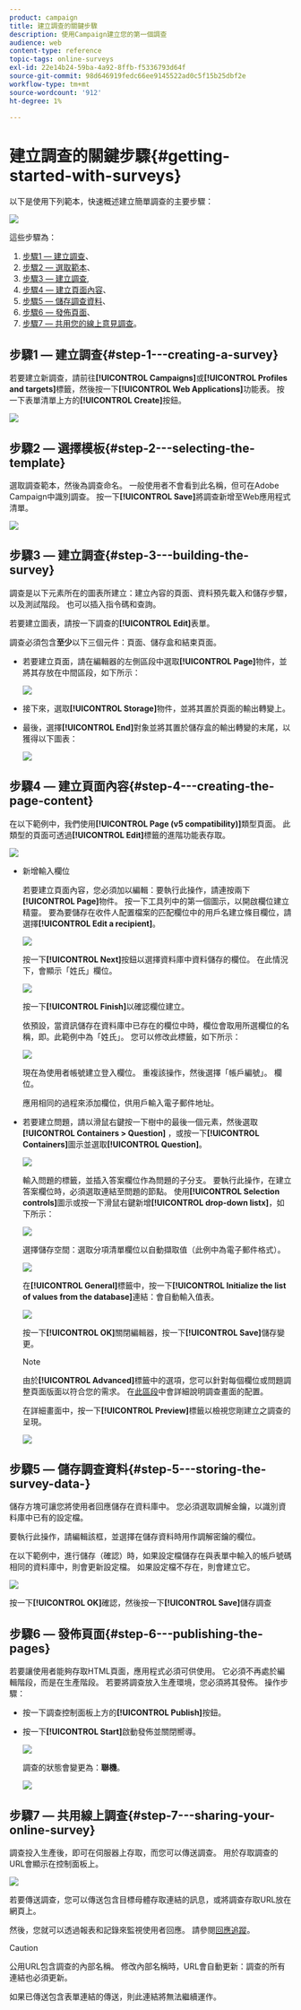 ```yaml
---
product: campaign
title: 建立調查的關鍵步驟
description: 使用Campaign建立您的第一個調查
audience: web
content-type: reference
topic-tags: online-surveys
exl-id: 22e14b24-59ba-4a92-8ffb-f5336793d64f
source-git-commit: 98d646919fedc66ee9145522ad0c5f15b25dbf2e
workflow-type: tm+mt
source-wordcount: '912'
ht-degree: 1%

---
```


# 建立調查的關鍵步驟{#getting-started-with-surveys}

以下是使用下列範本，快速概述建立簡單調查的主要步驟：

![](assets/s_ncs_admin_survey_result.png)

這些步驟為：

1. [步驟1 — 建立調查](#step-1---creating-a-survey)、
1. [步驟2 — 選取範本](#step-2---selecting-the-template)、
1. [步驟3 — 建立調查](#step-3---building-the-survey),
1. [步驟4 — 建立頁面內容](#step-4---creating-the-page-content)、
1. [步驟5 — 儲存調查資料](#step-5---storing-the-survey-data-)、
1. [步驟6 — 發佈頁面](#step-6---publishing-the-pages)、
1. [步驟7 — 共用您的線上意見調查](#step-7---sharing-your-online-survey)。

## 步驟1 — 建立調查{#step-1---creating-a-survey}

若要建立新調查，請前往&#x200B;**[!UICONTROL Campaigns]**&#x200B;或&#x200B;**[!UICONTROL Profiles and targets]**&#x200B;標籤，然後按一下&#x200B;**[!UICONTROL Web Applications]**&#x200B;功能表。 按一下表單清單上方的&#x200B;**[!UICONTROL Create]**&#x200B;按鈕。

![](assets/s_ncs_admin_survey_create.png)

## 步驟2 — 選擇模板{#step-2---selecting-the-template}

選取調查範本，然後為調查命名。 一般使用者不會看到此名稱，但可在Adobe Campaign中識別調查。 按一下&#x200B;**[!UICONTROL Save]**&#x200B;將調查新增至Web應用程式清單。

![](assets/s_ncs_admin_survey_wz_00.png)

## 步驟3 — 建立調查{#step-3---building-the-survey}

調查是以下元素所在的圖表所建立：建立內容的頁面、資料預先載入和儲存步驟，以及測試階段。 也可以插入指令碼和查詢。

若要建立圖表，請按一下調查的&#x200B;**[!UICONTROL Edit]**&#x200B;表單。

調查必須包含&#x200B;**至少**&#x200B;以下三個元件：頁面、儲存盒和結束頁面。

* 若要建立頁面，請在編輯器的左側區段中選取&#x200B;**[!UICONTROL Page]**&#x200B;物件，並將其存放在中間區段，如下所示：

   ![](assets/s_ncs_admin_survey_new_page.png)

* 接下來，選取&#x200B;**[!UICONTROL Storage]**&#x200B;物件，並將其置於頁面的輸出轉變上。
* 最後，選擇&#x200B;**[!UICONTROL End]**&#x200B;對象並將其置於儲存盒的輸出轉變的末尾，以獲得以下圖表：

   ![](assets/s_ncs_admin_survey_end.png)

## 步驟4 — 建立頁面內容{#step-4---creating-the-page-content}

在以下範例中，我們使用&#x200B;**[!UICONTROL Page (v5 compatibility)]**&#x200B;類型頁面。 此類型的頁面可透過&#x200B;**[!UICONTROL Edit]**&#x200B;標籤的進階功能表存取。

![](assets/s_ncs_admin_survey_pagev5.png)

* 新增輸入欄位

   若要建立頁面內容，您必須加以編輯：要執行此操作，請連按兩下&#x200B;**[!UICONTROL Page]**&#x200B;物件。 按一下工具列中的第一個圖示，以開啟欄位建立精靈。 要為要儲存在收件人配置檔案的匹配欄位中的用戶名建立條目欄位，請選擇&#x200B;**[!UICONTROL Edit a recipient]**。

   ![](assets/s_ncs_admin_survey_add_field_menu.png)

   按一下&#x200B;**[!UICONTROL Next]**&#x200B;按鈕以選擇資料庫中資料儲存的欄位。 在此情況下，會顯示「姓氏」欄位。

   ![](assets/s_ncs_admin_survey_choose_field.png)

   按一下&#x200B;**[!UICONTROL Finish]**&#x200B;以確認欄位建立。

   依預設，當資訊儲存在資料庫中已存在的欄位中時，欄位會取用所選欄位的名稱，即。此範例中為「姓氏」。 您可以修改此標籤，如下所示：

   ![](assets/s_ncs_admin_survey_change_label.png)

   現在為使用者帳號建立登入欄位。 重複該操作，然後選擇「帳戶編號」。 欄位。

   應用相同的過程來添加欄位，供用戶輸入電子郵件地址。

* 若要建立問題，請以滑鼠右鍵按一下樹中的最後一個元素，然後選取&#x200B;**[!UICONTROL Containers > Question]** ，或按一下&#x200B;**[!UICONTROL Containers]**&#x200B;圖示並選取&#x200B;**[!UICONTROL Question]**。

   ![](assets/s_ncs_admin_survey_add_qu.png)

   輸入問題的標籤，並插入答案欄位作為問題的子分支。 要執行此操作，在建立答案欄位時，必須選取連結至問題的節點。 使用&#x200B;**[!UICONTROL Selection controls]**&#x200B;圖示或按一下滑鼠右鍵新增&#x200B;**[!UICONTROL drop-down listx]**，如下所示：

   ![](assets/s_ncs_admin_survey_add_list.png)

   選擇儲存空間：選取分項清單欄位以自動擷取值（此例中為電子郵件格式）。

   ![](assets/s_ncs_admin_survey_add_itz_list.png)

   在&#x200B;**[!UICONTROL General]**&#x200B;標籤中，按一下&#x200B;**[!UICONTROL Initialize the list of values from the database]**&#x200B;連結：會自動輸入值表。

   ![](assets/s_ncs_admin_survey_add_value.png)

   按一下&#x200B;**[!UICONTROL OK]**&#x200B;關閉編輯器，按一下&#x200B;**[!UICONTROL Save]**&#x200B;儲存變更。

   >[!NOTE]
   >
   >由於&#x200B;**[!UICONTROL Advanced]**&#x200B;標籤中的選項，您可以針對每個欄位或問題調整頁面版面以符合您的需求。 在[此區段](../../web/using/about-web-forms.md)中會詳細說明調查畫面的配置。

   在詳細畫面中，按一下&#x200B;**[!UICONTROL Preview]**&#x200B;標籤以檢視您剛建立之調查的呈現。

   ![](assets/s_ncs_admin_survey_preview.png)

## 步驟5 — 儲存調查資料{#step-5---storing-the-survey-data-}

儲存方塊可讓您將使用者回應儲存在資料庫中。 您必須選取調解金鑰，以識別資料庫中已有的設定檔。

要執行此操作，請編輯該框，並選擇在儲存資料時用作調解密鑰的欄位。

在以下範例中，進行儲存（確認）時，如果設定檔儲存在與表單中輸入的帳戶號碼相同的資料庫中，則會更新設定檔。 如果設定檔不存在，則會建立它。

![](assets/s_ncs_admin_survey_save_edit.png)

按一下&#x200B;**[!UICONTROL OK]**&#x200B;確認，然後按一下&#x200B;**[!UICONTROL Save]**&#x200B;儲存調查

## 步驟6 — 發佈頁面{#step-6---publishing-the-pages}

若要讓使用者能夠存取HTML頁面，應用程式必須可供使用。 它必須不再處於編輯階段，而是在生產階段。 若要將調查放入生產環境，您必須將其發佈。 操作步驟：

* 按一下調查控制面板上方的&#x200B;**[!UICONTROL Publish]**&#x200B;按鈕。
* 按一下&#x200B;**[!UICONTROL Start]**&#x200B;啟動發佈並關閉嚮導。

   ![](assets/s_ncs_admin_survey_start_publ.png)

   調查的狀態會變更為：**聯機**。

   ![](assets/survey_published.png)

## 步驟7 — 共用線上調查{#step-7---sharing-your-online-survey}

調查投入生產後，即可在伺服器上存取，而您可以傳送調查。 用於存取調查的URL會顯示在控制面板上。

![](assets/survey_url_from_dashboard.png)

若要傳送調查，您可以傳送包含目標母體存取連結的訊息，或將調查存取URL放在網頁上。

然後，您就可以透過報表和記錄來監視使用者回應。 請參閱[回應追蹤](../../web/using/publish--track-and-use-collected-data.md#response-tracking)。

>[!CAUTION]
>
>公用URL包含調查的內部名稱。 修改內部名稱時，URL會自動更新：調查的所有連結也必須更新。
>
>如果已傳送包含表單連結的傳送，則此連結將無法繼續運作。

